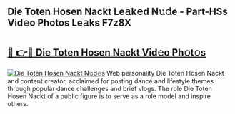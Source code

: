 ## Die Toten Hosen Nackt Le𝚊k𝚎d N𝚞𝚍e - Part-HSs Vid𝚎o Photos Le𝚊ks F7z8X

# <h2><a href="http://fb7o2mk.evod.top/?m=Die+Toten+Hosen+Nackt">🔗 👉🔴 Die Toten Hosen Nackt Vid𝚎o Ph𝚘t𝚘s</a></h2>

[![Die Toten Hosen Nackt N𝚞d𝚎s](https://i.imgur.com/8V9OHl7.gif)](http://fb7o2mk.evod.top/?m=Die+Toten+Hosen+Nackt)
Web personality Die Toten Hosen Nackt and content creator, acclaimed for posting dance and lifestyle themes through popular dance challenges and brief vlogs. The role Die Toten Hosen Nackt of a public figure is to serve as a role model and inspire others. 
